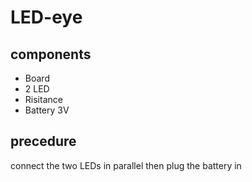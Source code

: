 # LED-eye
## components
* Board
* 2 LED
* Risitance
* Battery 3V
## precedure
connect the two LEDs in parallel then plug the battery in
